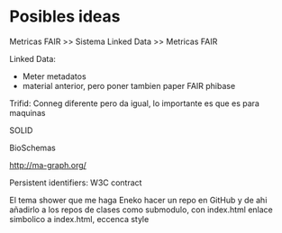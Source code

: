 # Posibles ideas

Metricas FAIR >> Sistema Linked Data >> Metricas FAIR

Linked Data:

* Meter metadatos
* material anterior, pero poner tambien paper FAIR phibase

Trifid: Conneg diferente pero da igual, lo importante es que es para maquinas

SOLID

BioSchemas

http://ma-graph.org/

Persistent identifiers: W3C contract

El tema shower que me haga Eneko hacer un repo en GitHub y de ahi añadirlo a los repos de clases como submodulo, con index.html enlace simbolico a index.html, eccenca style